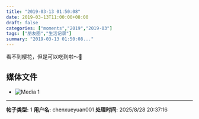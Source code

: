 ```yaml
---
title: "2019-03-13 01:50:08"
date: 2019-03-13T11:00:00+08:00
draft: false
categories: ["moments","2019","2019-03"]
tags: ["朋友圈","生活记录"]
summary: "2019-03-13 01:50:08..."
---
```


看不到樱花，但是可以吃到啦～🌸

## 媒体文件

- ![Media 1](/Moments/photos/2019-03-13/201903130150080.jpg)

---

**帖子类型:** 1
**用户名:** chenxueyuan001
**处理时间:** 2025/8/28 20:37:16